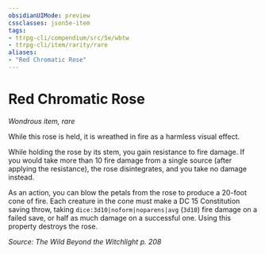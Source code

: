 ```yaml
---
obsidianUIMode: preview
cssclasses: json5e-item
tags:
- ttrpg-cli/compendium/src/5e/wbtw
- ttrpg-cli/item/rarity/rare
aliases: 
- "Red Chromatic Rose"
---
```

# Red Chromatic Rose
*Wondrous item, rare*  



While this rose is held, it is wreathed in fire as a harmless visual effect.

While holding the rose by its stem, you gain resistance to fire damage. If you would take more than 10 fire damage from a single source (after applying the resistance), the rose disintegrates, and you take no damage instead.

As an action, you can blow the petals from the rose to produce a 20-foot cone of fire. Each creature in the cone must make a DC 15 Constitution saving throw, taking `dice:3d10|noform|noparens|avg` (`3d10`) fire damage on a failed save, or half as much damage on a successful one. Using this property destroys the rose.

*Source: The Wild Beyond the Witchlight p. 208*